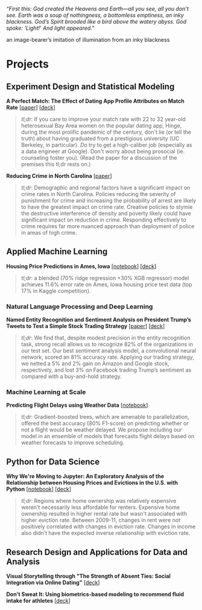 _“First this: God created the Heavens and Earth—all you see, all you don’t see. Earth was a soup of nothingness, a bottomless emptiness, an inky blackness. God’s Spirit brooded like a bird above the watery abyss. God spoke: ‘Light!’ And light appeared.”_

an image-bearer’s imitation of illumination from an inky blackness

# Projects

## Experiment Design and Statistical Modeling
**A Perfect Match: The Effect of Dating App Profile Attributes on Match Rate** \[[paper](https://github.com/paulrpetit/DataSciencePortfolio/blob/portfolio/ExperimentDesignAndStatisticalModeling/ExperimentsAndCausality/prestigious-dates.pdf)\] \[[deck](https://github.com/paulrpetit/DataSciencePortfolio/blob/portfolio/ExperimentDesignAndStatisticalModeling/ExperimentsAndCausality/w241%20-%20Prestigious%20Dates.pdf)\] 
> _tl;dr_: If you care to improve your match rate with 22 to 32 year-old heterosexual Bay Area women on the popular dating app, Hinge, during the most prolific pandemic of the century, don't lie (or tell the truth) about having graduated from a prestigious university (UC Berkeley, in particular). _Do_ try to get a high-caliber job (especially as a data engineer at Google). Don't worry about being prosocial (ie. counseling foster you). (Read the paper for a discussion of the premises this tl;dr rests on.)

**Reducing Crime in North Carolina** \[[paper](https://github.com/paulrpetit/DataSciencePortfolio/blob/portfolio/ExperimentDesignAndStatisticalModeling/StatisticsForDataScience/Garyfallos_MacLean_Petit_W203_Lab_3.pdf)\] 
> _tl;dr_: Demographic and regional factors have a significant impact on crime rates in North Carolina. Policies reducing the severity of punishment for crime and increasing the probability of arrest are likely to have the greatest impact on crime rate. Creative policies to stymie the destructive interference of density and poverty likely could have significant impact on reduction in crime. Responding effectively to crime requires far more nuanced approach than deployment of police in areas of high crime.
  
## Applied Machine Learning
**Housing Price Predictions in Ames, Iowa** \[[notebook](https://github.com/paulrpetit/DataSciencePortfolio/blob/portfolio/AppliedMachineLearning/w207_final_project_moore_petit.ipynb)\] \[[deck](https://github.com/paulrpetit/DataSciencePortfolio/blob/portfolio/AppliedMachineLearning/W207%20Final%20Project.pdf)\]  
> _tl;dr_: a blended (70% ridge regression +30% XGB regressor) model achieves 11.6% error rate on Ames, Iowa housing price test data (top 17% in Kaggle competition).

### Natural Language Processing and Deep Learning 
**Named Entity Recognition and Sentiment Analysis on President Trump’s Tweets to Test a Simple Stock Trading Strategy** \[[paper](https://github.com/paulrpetit/DataSciencePortfolio/blob/portfolio/AppliedMachineLearning/NLPAndDeepLearning/%5BW266%20Final%20Project%5D%20Jung_Petit%20Trading%20Tips%20from%20Trump's%20Twitter.pdf)\] \[[deck](https://github.com/paulrpetit/DataSciencePortfolio/blob/portfolio/AppliedMachineLearning/NLPAndDeepLearning/%5BW266%20Final%20Project%20Presentation%5D%20Jung_Petit%20Trading%20Tips%20from%20Trump's%20Twitter.pdf)\]
>_tl;dr_: We find that, despite modest precision in the entity recognition task, strong recall allows us to recognize 82% of the organizations in our test set. Our best sentiment analysis model, a convolutional neural network, scored an 81% accuracy rate. Applying our trading strategy, we netted a 5% and 2% gain on Amazon and Google stock, respectively, and lost 3% on Facebook trading Trump’s sentiment as compared with a buy-and-hold strategy.

### Machine Learning at Scale
**Predicting Flight Delays using Weather Data** \[[notebook](https://databricks-prod-cloudfront.cloud.databricks.com/public/4027ec902e239c93eaaa8714f173bcfc/5281736801604993/1818549097511472/5287691976773311/latest.html)\]
> _tl;dr_: Gradient-boosted trees, which are amenable to parallelization, offered the best accuracy (80% F1-score) on predicting whether or not a flight would be weather delayed. We propose including our model in an ensemble of models that forecasts flight delays based on weather forecasts to improve scheduling.

## Python for Data Science
**Why We're Moving to Jupyter: An Exploratory Analysis of the Relationship between Housing Prices and Evictions in the U.S. with Python** \[[notebook](https://github.com/paulrpetit/DataSciencePortfolio/blob/portfolio/PythonForDataScience/project_2_eviction_dataset_exploration_q_2_analysis.ipynb)\] \[[deck](https://github.com/paulrpetit/DataSciencePortfolio/blob/portfolio/PythonForDataScience/W200%20Fall18%20_%20Thursday%2C%204_00%20_%20Project%202_%20Why%20We%E2%80%99re%20Moving%20to%20Jupyter%20_%20Petit%20Sohn.pdf)\] 
> _tl;dr_: Regions where home ownership was relatively expensive weren't necessarily less affordable for renters. Expensive home ownership resulted in higher rental rate but wasn't associated with higher eviction rate. Between 2009-11, changes in rent were not positively correlated with changes in eviction rate. Changes in income also didn’t have the expected inverse relationship with eviction rate.

## Research Design and Applications for Data and Analysis
**Visual Storytelling through "The Strength of Absent Ties: Social Integration via Online Dating"** \[[deck](https://github.com/paulrpetit/DataSciencePortfolio/blob/portfolio/ResearchDesignAndApplicationsforDataAndAnalysis/W201%20Fall18%20_%20Live%20Session%20Thursday%2C%206_30%20pm%20_%20Week%209%20_%20Paul.pdf)\] 

**Don't Sweat It: Using biometrics-based modeling to recommend fluid intake for athletes** \[[deck](https://github.com/paulrpetit/DataSciencePortfolio/blob/portfolio/ResearchDesignAndApplicationsforDataAndAnalysis/W201%20_%20Thursday%206_30pm%20_%20Week%2014%20%20_%20Group%201%20_%20Kumar%20Petit%20Sen%20FINAL%20.pdf)\]
